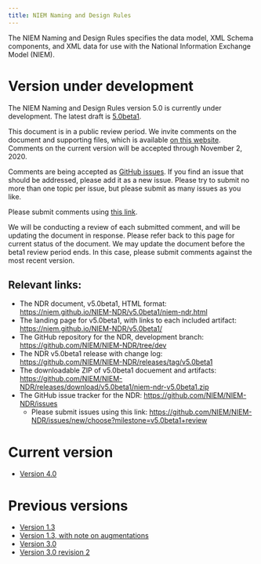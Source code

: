 ```yaml
---
title: NIEM Naming and Design Rules
---
```


The NIEM Naming and Design Rules specifies the data model, XML Schema components, and XML data for use with the National Information Exchange Model (NIEM).

# Version under development

The NIEM Naming and Design Rules version 5.0 is currently under development. The latest draft is [5.0beta1](v5.0beta1/niem-ndr.html).

This document is in a public review period. We invite comments on the document and supporting files, which is available [on this website](v5.0beta1). Comments on the current version will be accepted through November 2, 2020. 

Comments are being accepted as [GitHub issues](https://github.com/NIEM/NIEM-NDR/issues/new/choose?milestone=v5.0beta1+review). If you find an issue that should be addressed, please add it as a new issue. Please try to submit no more than one topic per issue, but please submit as many issues as you like.

Please submit comments using [this link](https://github.com/NIEM/NIEM-NDR/issues/new/choose?milestone=v5.0beta1+review).

We will be conducting a review of each submitted comment, and will be updating the document in response. Please refer back to this page for current status of the document. We may update the document before the beta1 review period ends. In this case, please submit comments against the most recent version.

## Relevant links:

- The NDR document, v5.0beta1, HTML format: <https://niem.github.io/NIEM-NDR/v5.0beta1/niem-ndr.html>
- The landing page for v5.0beta1, with links to each included artifact: <https://niem.github.io/NIEM-NDR/v5.0beta1/>
- The GitHub repository for the NDR, development branch: <https://github.com/NIEM/NIEM-NDR/tree/dev>
- The NDR v5.0beta1 release with change log: <https://github.com/NIEM/NIEM-NDR/releases/tag/v5.0beta1>
- The downloadable ZIP of v5.0beta1 docuement and artifacts: <https://github.com/NIEM/NIEM-NDR/releases/download/v5.0beta1/niem-ndr-v5.0beta1.zip>
- The GitHub issue tracker for the NDR: <https://github.com/NIEM/NIEM-NDR/issues>
    - Please submit issues using this link: <https://github.com/NIEM/NIEM-NDR/issues/new/choose?milestone=v5.0beta1+review>
    
# Current version

- [Version 4.0](v4.0)

# Previous versions

- [Version 1.3](v1.3)
- [Version 1.3, with note on augmentations](v1.3+augmentations)
- [Version 3.0](v3.0)
- [Version 3.0 revision 2](v3.0r2)
